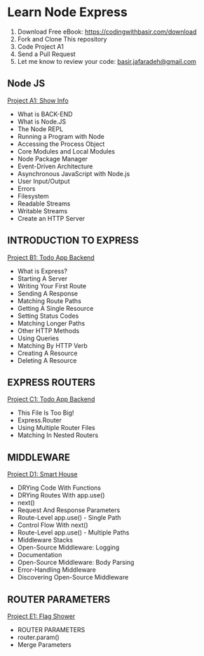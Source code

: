 # Learn Node Express

1. Download Free eBook: https://codingwithbasir.com/download
2. Fork and Clone This repository
3. Code Project A1
4. Send a Pull Request
5. Let me know to review your code: [basir.jafaradeh@gmail.com](mailto:basir.jafaradeh@gmail.com)

## Node JS

[Project A1: Show Info](project-node-express-a1-node-js)

- What is BACK-END
- What is Node.JS
- The Node REPL
- Running a Program with Node
- Accessing the Process Object
- Core Modules and Local Modules
- Node Package Manager
- Event-Driven Architecture
- Asynchronous JavaScript with Node.js
- User Input/Output
- Errors
- Filesystem
- Readable Streams
- Writable Streams
- Create an HTTP Server

## INTRODUCTION TO EXPRESS

[Project B1: Todo App Backend](project-node-express-b1)

- What is Express?
- Starting A Server
- Writing Your First Route
- Sending A Response
- Matching Route Paths
- Getting A Single Resource
- Setting Status Codes
- Matching Longer Paths
- Other HTTP Methods
- Using Queries
- Matching By HTTP Verb
- Creating A Resource
- Deleting A Resource

## EXPRESS ROUTERS

[Project C1: Todo App Backend](project-node-express-c1)

- This File Is Too Big!
- Express.Router
- Using Multiple Router Files
- Matching In Nested Routers

## MIDDLEWARE

[Project D1: Smart House](project-node-express-d1)

- DRYing Code With Functions
- DRYing Routes With app.use()
- next()
- Request And Response Parameters
- Route-Level app.use() - Single Path
- Control Flow With next()
- Route-Level app.use() - Multiple Paths
- Middleware Stacks
- Open-Source Middleware: Logging
- Documentation
- Open-Source Middleware: Body Parsing
- Error-Handling Middleware
- Discovering Open-Source Middleware

## ROUTER PARAMETERS

[Project E1: Flag Shower](project-node-express-e1)

- ROUTER PARAMETERS
- router.param()
- Merge Parameters
